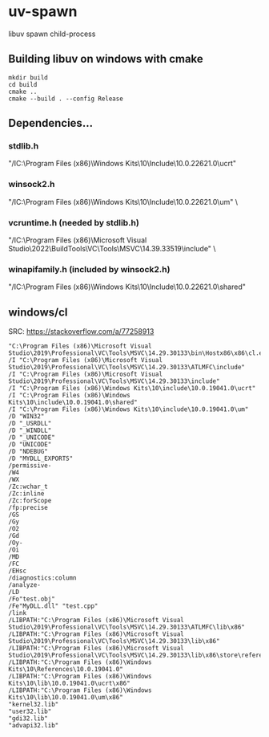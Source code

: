 # uv-spawn

libuv spawn child-process

## Building libuv on windows with cmake

```
mkdir build
cd build
cmake ..
cmake --build . --config Release
```

## Dependencies...

### stdlib.h
"/IC:\Program Files (x86)\Windows Kits\10\Include\10.0.22621.0\ucrt"

### winsock2.h
"/IC:\Program Files (x86)\Windows Kits\10\Include\10.0.22621.0\um" \

### vcruntime.h (needed by stdlib.h)
"/IC:\Program Files (x86)\Microsoft Visual Studio\2022\BuildTools\VC\Tools\MSVC\14.39.33519\include" \

### winapifamily.h (included by winsock2.h)
"/IC:\Program Files (x86)\Windows Kits\10\Include\10.0.22621.0\shared"

## windows/cl

SRC: https://stackoverflow.com/a/77258913

```
"C:\Program Files (x86)\Microsoft Visual Studio\2019\Professional\VC\Tools\MSVC\14.29.30133\bin\Hostx86\x86\cl.exe"
/I "C:\Program Files (x86)\Microsoft Visual Studio\2019\Professional\VC\Tools\MSVC\14.29.30133\ATLMFC\include"
/I "C:\Program Files (x86)\Microsoft Visual Studio\2019\Professional\VC\Tools\MSVC\14.29.30133\include"
/I "C:\Program Files (x86)\Windows Kits\10\include\10.0.19041.0\ucrt"
/I "C:\Program Files (x86)\Windows Kits\10\include\10.0.19041.0\shared"
/I "C:\Program Files (x86)\Windows Kits\10\include\10.0.19041.0\um"
/D "WIN32"
/D "_USRDLL"
/D "_WINDLL"
/D "_UNICODE"
/D "UNICODE"
/D "NDEBUG"
/D "MYDLL_EXPORTS"
/permissive-
/W4
/WX
/Zc:wchar_t
/Zc:inline
/Zc:forScope
/fp:precise
/GS
/Gy
/O2
/Gd
/Oy-
/Oi
/MD
/FC
/EHsc
/diagnostics:column
/analyze-
/LD
/Fo"test.obj"
/Fe"MyDLL.dll" "test.cpp"
/link
/LIBPATH:"C:\Program Files (x86)\Microsoft Visual Studio\2019\Professional\VC\Tools\MSVC\14.29.30133\ATLMFC\lib\x86"
/LIBPATH:"C:\Program Files (x86)\Microsoft Visual Studio\2019\Professional\VC\Tools\MSVC\14.29.30133\lib\x86"
/LIBPATH:"C:\Program Files (x86)\Microsoft Visual Studio\2019\Professional\VC\Tools\MSVC\14.29.30133\lib\x86\store\references"
/LIBPATH:"C:\Program Files (x86)\Windows Kits\10\References\10.0.19041.0"
/LIBPATH:"C:\Program Files (x86)\Windows Kits\10\lib\10.0.19041.0\ucrt\x86"
/LIBPATH:"C:\Program Files (x86)\Windows Kits\10\lib\10.0.19041.0\um\x86"
"kernel32.lib"
"user32.lib"
"gdi32.lib"
"advapi32.lib"
```